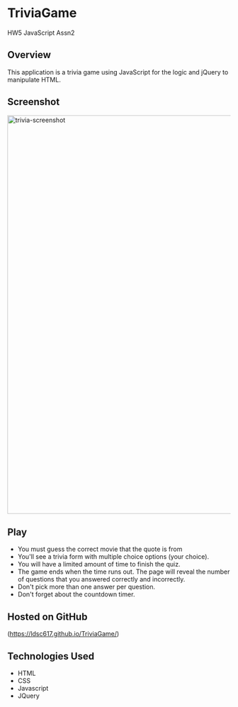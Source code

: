 # TriviaGame
HW5 JavaScript Assn2

## Overview
This application is a trivia game using JavaScript for the logic and jQuery to manipulate HTML. 

## Screenshot
<img width="899" alt="trivia-screenshot" src="https://user-images.githubusercontent.com/49859180/66785699-dce2d580-ee92-11e9-85cb-58262cac2568.png">


## Play
- You must guess the correct movie that the quote is from
- You'll see a trivia form with multiple choice options (your choice).
- You will have a limited amount of time to finish the quiz. 
- The game ends when the time runs out. The page will reveal the number of questions that you answered correctly and incorrectly.
- Don't pick more than one answer per question.
- Don't forget about the countdown timer.

## Hosted on GitHub

(https://ldsc617.github.io/TriviaGame/)

## Technologies Used
 - HTML
 - CSS
 - Javascript
 - JQuery